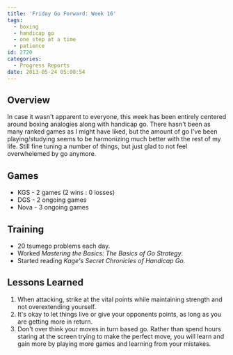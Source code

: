 ```yaml
---
title: 'Friday Go Forward: Week 16'
tags:
  - boxing
  - handicap go
  - one step at a time
  - patience
id: 2720
categories:
  - Progress Reports
date: 2013-05-24 05:00:54
---
```


## Overview

In case it wasn't apparent to everyone, this week has been entirely centered around boxing analogies along with handicap go. There hasn't been as many ranked games as I might have liked, but the amount of go I've been playing/studying seems to be harmonizing much better with the rest of my life. Still fine tuning a number of things, but just glad to not feel overwhelemed by go anymore.

## Games

*   <span style="line-height: 13px;">KGS - 2 games (2 wins : 0 losses)</span>
*   DGS - 2 ongoing games
*   Nova - 3 ongoing games

## Training

*   <span style="line-height: 13px;">20 tsumego problems each day.</span>
*   Worked _Mastering the Basics: The Basics of Go Strategy_.
*   Started reading _Kage's Secret Chronicles of Handicap Go._

## Lessons Learned

1.  When attacking, strike at the vital points while maintaining strength and not overextending yourself.
2.  It's okay to let things live or give your opponents points, as long as you are getting more in return.
3.  Don't over think your moves in turn based go. Rather than spend hours staring at the screen trying to make the perfect move, you will learn and gain more by playing more games and learning from your mistakes.